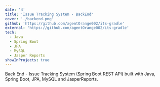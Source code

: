 ```yaml
---
date: '4'
title: 'Issue Tracking System - BackEnd'
cover: './backend.png'
github: 'https://github.com/agentOrange002/its-gradle'
external: 'https://github.com/agentOrange002/its-gradle'
tech:
  - Java
  - Spring Boot
  - JPA
  - MySQL
  - Jasper Reports
showInProjects: true
---
```


Back End - Issue Tracking System (Spring Boot REST API) built with Java, Spring Boot, JPA, MySQL and JasperReports. 